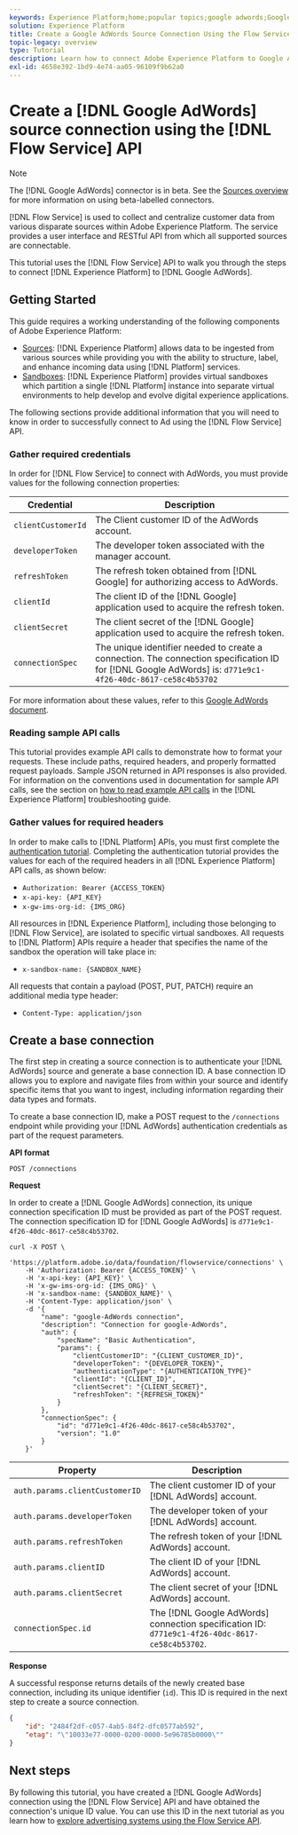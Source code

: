 ```yaml
---
keywords: Experience Platform;home;popular topics;google adwords;Google AdWords;adwords
solution: Experience Platform
title: Create a Google AdWords Source Connection Using the Flow Service API
topic-legacy: overview
type: Tutorial
description: Learn how to connect Adobe Experience Platform to Google AdWords using the Flow Service API.
exl-id: 4658e392-1bd9-4e74-aa05-96109f9b62a0
---
```

# Create a [!DNL Google AdWords] source connection using the [!DNL Flow Service] API

>[!NOTE]
>
>The [!DNL Google AdWords] connector is in beta. See the [Sources overview](../../../../home.md#terms-and-conditions) for more information on using beta-labelled connectors.

[!DNL Flow Service] is used to collect and centralize customer data from various disparate sources within Adobe Experience Platform. The service provides a user interface and RESTful API from which all supported sources are connectable.

This tutorial uses the [!DNL Flow Service] API to walk you through the steps to connect [!DNL Experience Platform] to [!DNL Google AdWords].

## Getting Started

This guide requires a working understanding of the following components of Adobe Experience Platform:

* [Sources](../../../../home.md): [!DNL Experience Platform] allows data to be ingested from various sources while providing you with the ability to structure, label, and enhance incoming data using [!DNL Platform] services.
* [Sandboxes](../../../../../sandboxes/home.md): [!DNL Experience Platform] provides virtual sandboxes which partition a single [!DNL Platform] instance into separate virtual environments to help develop and evolve digital experience applications.

The following sections provide additional information that you will need to know in order to successfully connect to Ad using the [!DNL Flow Service] API.

### Gather required credentials

In order for [!DNL Flow Service] to connect with AdWords, you must provide values for the following connection properties:

| **Credential** | **Description** |
| -------------- | --------------- |
| `clientCustomerId` | The Client customer ID of the AdWords account. |
| `developerToken` | The developer token associated with the manager account. |
| `refreshToken` | The refresh token obtained from [!DNL Google] for authorizing access to AdWords. |
| `clientId` | The client ID of the [!DNL Google] application used to acquire the refresh token. |
| `clientSecret` | The client secret of the [!DNL Google] application used to acquire the refresh token. |
| `connectionSpec` | The unique identifier needed to create a connection. The connection specification ID for [!DNL Google AdWords] is: `d771e9c1-4f26-40dc-8617-ce58c4b53702` |

For more information about these values, refer to this [Google AdWords document](https://developers.google.com/adwords/api/docs/guides/authentication).

### Reading sample API calls

This tutorial provides example API calls to demonstrate how to format your requests. These include paths, required headers, and properly formatted request payloads. Sample JSON returned in API responses is also provided. For information on the conventions used in documentation for sample API calls, see the section on [how to read example API calls](../../../../../landing/troubleshooting.md#how-do-i-format-an-api-request) in the [!DNL Experience Platform] troubleshooting guide.

### Gather values for required headers

In order to make calls to [!DNL Platform] APIs, you must first complete the [authentication tutorial](https://www.adobe.com/go/platform-api-authentication-en). Completing the authentication tutorial provides the values for each of the required headers in all [!DNL Experience Platform] API calls, as shown below:

* `Authorization: Bearer {ACCESS_TOKEN}`
* `x-api-key: {API_KEY}`
* `x-gw-ims-org-id: {IMS_ORG}`

All resources in [!DNL Experience Platform], including those belonging to [!DNL Flow Service], are isolated to specific virtual sandboxes. All requests to [!DNL Platform] APIs require a header that specifies the name of the sandbox the operation will take place in:

* `x-sandbox-name: {SANDBOX_NAME}`

All requests that contain a payload (POST, PUT, PATCH) require an additional media type header:

* `Content-Type: application/json`

## Create a base connection

The first step in creating a source connection is to authenticate your [!DNL AdWords] source and generate a base connection ID. A base connection ID allows you to explore and navigate files from within your source and identify specific items that you want to ingest, including information regarding their data types and formats.

To create a base connection ID, make a POST request to the `/connections` endpoint while providing your [!DNL AdWords] authentication credentials as part of the request parameters.

**API format**

```https
POST /connections
```

**Request**

In order to create a [!DNL Google AdWords] connection, its unique connection specification ID must be provided as part of the POST request. The connection specification ID for [!DNL Google AdWords]  is `d771e9c1-4f26-40dc-8617-ce58c4b53702`.

```shell
curl -X POST \
    'https://platform.adobe.io/data/foundation/flowservice/connections' \
    -H 'Authorization: Bearer {ACCESS_TOKEN}' \
    -H 'x-api-key: {API_KEY}' \
    -H 'x-gw-ims-org-id: {IMS_ORG}' \
    -H 'x-sandbox-name: {SANDBOX_NAME}' \
    -H 'Content-Type: application/json' \
    -d '{
        "name": "google-AdWords connection",
        "description": "Connection for google-AdWords",
        "auth": {
            "specName": "Basic Authentication",
            "params": {
                "clientCustomerID": "{CLIENT_CUSTOMER_ID}",
                "developerToken": "{DEVELOPER_TOKEN}",
                "authenticationType": "{AUTHENTICATION_TYPE}"
                "clientId": "{CLIENT_ID}",
                "clientSecret": "{CLIENT_SECRET}",
                "refreshToken": "{REFRESH_TOKEN}"
            }
        },
        "connectionSpec": {
            "id": "d771e9c1-4f26-40dc-8617-ce58c4b53702",
            "version": "1.0"
        }
    }'
```

| Property | Description |
| --------- | ----------- |
| `auth.params.clientCustomerID` | The client customer ID of your [!DNL AdWords] account. |
| `auth.params.developerToken` | The developer token of your [!DNL AdWords] account. |
| `auth.params.refreshToken` | The refresh token of your [!DNL AdWords] account. |
| `auth.params.clientID` | The client ID of your [!DNL AdWords] account. |
| `auth.params.clientSecret` | The client secret of your [!DNL AdWords] account. |
| `connectionSpec.id` | The [!DNL Google AdWords] connection specification ID: `d771e9c1-4f26-40dc-8617-ce58c4b53702`. |

**Response**

A successful response returns details of the newly created base connection, including its unique identifier (`id`). This ID is required in the next step to create a source connection.

```json
{
    "id": "2484f2df-c057-4ab5-84f2-dfc0577ab592",
    "etag": "\"10033e77-0000-0200-0000-5e96785b0000\""
}
```

## Next steps

By following this tutorial, you have created a [!DNL Google AdWords] connection using the [!DNL Flow Service] API and have obtained the connection's unique ID value. You can use this ID in the next tutorial as you learn how to [explore advertising systems using the Flow Service API](../../explore/advertising.md).
